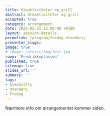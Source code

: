 ```yaml
---
title: Uteaktiviteter og grill
abstract: Uteaktiviteter og grill
accepted: true
category: arrangement
date: 2025-02-21 12:00:00 +0100
layout: session-details
permalink: /program/fredag-utendors/
presenter_slugs:
image: true
# image: /static/img/fest.jpg
room: 'Fredrikkeplassen'
published: true
sitemap: true
slides_url: ''
summary: ''
tags:
- Alkoholfri
- Utendørs
- Fredag
---
```


Nærmere info om arrangementet kommer siden.

